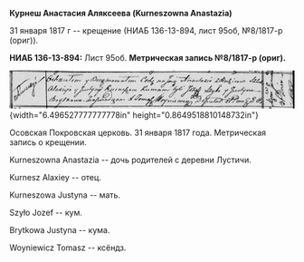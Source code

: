 **Курнеш Анастасия Аляксеева (Kurneszowna Anastazia)**

31 января 1817 г -- крещение (НИАБ 136-13-894, лист 95об, №8/1817-р
(ориг)).

**НИАБ 136-13-894:** Лист 95об. **Метрическая запись №8/1817-р (ориг).**

![](./media/9b06a3b41dcec8e8fc26f494120e0660da715a90.png){width="6.496527777777778in"
height="0.8649518810148732in"}

Осовская Покровская церковь. 31 января 1817 года. Метрическая запись о
крещении.

Kurneszowna Anastazia -- дочь родителей с деревни Лустичи.

Kurnesz Alaxiey -- отец.

Kurneszowa Justyna -- мать.

Szyło Jozef -- кум.

Brytkowa Justyna -- кума.

Woyniewicz Tomasz -- ксёндз.
